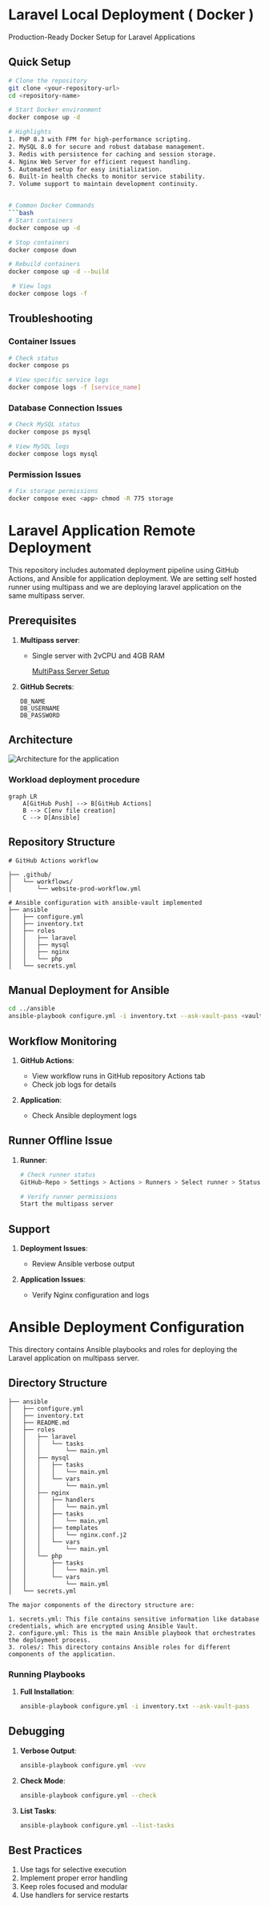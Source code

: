 # Laravel Local Deployment ( Docker )

Production-Ready Docker Setup for Laravel Applications

## Quick Setup

```bash
# Clone the repository
git clone <your-repository-url>
cd <repository-name>

# Start Docker environment
docker compose up -d

# Highlights
1. PHP 8.3 with FPM for high-performance scripting.
2. MySQL 8.0 for secure and robust database management.
3. Redis with persistence for caching and session storage.
4. Nginx Web Server for efficient request handling.
5. Automated setup for easy initialization.
6. Built-in health checks to monitor service stability.
7. Volume support to maintain development continuity.


# Common Docker Commands
```bash
# Start containers
docker compose up -d

# Stop containers
docker compose down

# Rebuild containers
docker compose up -d --build

 # View logs
docker compose logs -f
```

## Troubleshooting

### Container Issues
```bash
# Check status
docker compose ps

# View specific service logs
docker compose logs -f [service_name]
```

### Database Connection Issues
```bash
# Check MySQL status
docker compose ps mysql

# View MySQL logs
docker compose logs mysql
```

### Permission Issues
```bash
# Fix storage permissions
docker compose exec <app> chmod -R 775 storage
```


# Laravel Application Remote Deployment

This repository includes automated deployment pipeline using GitHub Actions, and Ansible for application deployment.
We are setting self hosted runner using multipass and we are deploying laravel application on the same multipass server.

## Prerequisites

1. **Multipass server**:
   - Single server with 2vCPU and 4GB RAM

      [MultiPass Server Setup](./multipass_server_setup.pdf)

2. **GitHub Secrets**:
   ```
   DB_NAME
   DB_USERNAME
   DB_PASSWORD
   ```

## Architecture

![Architecture for the application](./architecture.png)

### Workload deployment procedure
```mermaid
graph LR
    A[GitHub Push] --> B[GitHub Actions]
    B --> C[env file creation]
    C --> D[Ansible]
```

## Repository Structure

```
# GitHub Actions workflow

├── .github/
│   └── workflows/
│       └── website-prod-workflow.yml

# Ansible configuration with ansible-vault implemented
├── ansible
│   ├── configure.yml
│   ├── inventory.txt
│   ├── roles
│   │   ├── laravel
│   │   ├── mysql
│   │   ├── nginx
│   │   └── php
│   └── secrets.yml
```

##  Manual Deployment for Ansible

```bash
cd ../ansible
ansible-playbook configure.yml -i inventory.txt --ask-vault-pass <vault-password>
```

## Workflow Monitoring

1. **GitHub Actions**:
   - View workflow runs in GitHub repository Actions tab
   - Check job logs for details

2. **Application**:
   - Check Ansible deployment logs

## Runner Offline Issue

1. **Runner**:
   ```bash
   # Check runner status
   GitHub-Repo > Settings > Actions > Runners > Select runner > Status
   
   # Verify runner permissions
   Start the multipass server
   ```


## Support

1. **Deployment Issues**:
   - Review Ansible verbose output

2. **Application Issues**:
   - Verify Nginx configuration and logs

# Ansible Deployment Configuration

This directory contains Ansible playbooks and roles for deploying the Laravel application on multipass server.

## Directory Structure

```
├── ansible
│   ├── configure.yml
│   ├── inventory.txt
│   ├── README.md
│   ├── roles
│   │   ├── laravel
│   │   │   └── tasks
│   │   │       └── main.yml
│   │   ├── mysql
│   │   │   ├── tasks
│   │   │   │   └── main.yml
│   │   │   └── vars
│   │   │       └── main.yml
│   │   ├── nginx
│   │   │   ├── handlers
│   │   │   │   └── main.yml
│   │   │   ├── tasks
│   │   │   │   └── main.yml
│   │   │   ├── templates
│   │   │   │   └── nginx.conf.j2
│   │   │   └── vars
│   │   │       └── main.yml
│   │   └── php
│   │       ├── tasks
│   │       │   └── main.yml
│   │       └── vars
│   │           └── main.yml
│   └── secrets.yml

The major components of the directory structure are:

1. secrets.yml: This file contains sensitive information like database credentials, which are encrypted using Ansible Vault.
2. configure.yml: This is the main Ansible playbook that orchestrates the deployment process.
3. roles/: This directory contains Ansible roles for different components of the application.
```

### Running Playbooks

1. **Full Installation**:
   ```bash
   ansible-playbook configure.yml -i inventory.txt --ask-vault-pass
   ```

## Debugging

1. **Verbose Output**:
   ```bash
   ansible-playbook configure.yml -vvv
   ```

2. **Check Mode**:
   ```bash
   ansible-playbook configure.yml --check
   ```

3. **List Tasks**:
   ```bash
   ansible-playbook configure.yml --list-tasks
   ```

## Best Practices

1. Use tags for selective execution
2. Implement proper error handling
3. Keep roles focused and modular
4. Use handlers for service restarts

